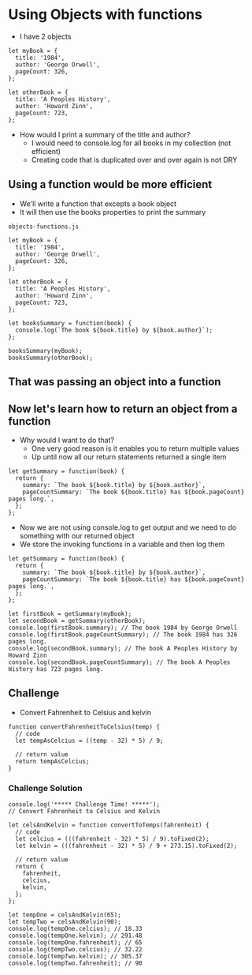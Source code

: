 # Using Objects with functions
* I have 2 objects

```
let myBook = {
  title: '1984',
  author: 'George Orwell',
  pageCount: 326,
};

let otherBook = {
  title: 'A Peoples History',
  author: 'Howard Zinn',
  pageCount: 723,
};
```

* How would I print a summary of the title and author?
    - I would need to console.log for all books in my collection (not efficient)
    - Creating code that is duplicated over and over again is not DRY

## Using a function would be more efficient
* We'll write a function that excepts a book object
* It will then use the books properties to print the summary

`objects-functions.js`

```
let myBook = {
  title: '1984',
  author: 'George Orwell',
  pageCount: 326,
};

let otherBook = {
  title: 'A Peoples History',
  author: 'Howard Zinn',
  pageCount: 723,
};

let booksSummary = function(book) {
  console.log(`The book ${book.title} by ${book.author}`);
};

booksSummary(myBook);
booksSummary(otherBook);
```

## That was passing an object into a function

## Now let's learn how to return an object from a function
* Why would I want to do that?
    - One very good reason is it enables you to return multiple values
    - Up until now all our return statements returned a single item

```
let getSummary = function(book) {
  return {
    summary: `The book ${book.title} by ${book.author}`,
    pageCountSummary: `The book ${book.title} has ${book.pageCount} pages long.`,
  };
};
```

* Now we are not using console.log to get output and we need to do something with our returned object
* We store the invoking functions in a variable and then log them

```
let getSummary = function(book) {
  return {
    summary: `The book ${book.title} by ${book.author}`,
    pageCountSummary: `The book ${book.title} has ${book.pageCount} pages long.`,
  };
};

let firstBook = getSummary(myBook);
let secondBook = getSummary(otherBook);
console.log(firstBook.summary); // The book 1984 by George Orwell
console.log(firstBook.pageCountSummary); // The book 1984 has 326 pages long.
console.log(secondBook.summary); // The book A Peoples History by Howard Zinn
console.log(secondBook.pageCountSummary); // The book A Peoples History has 723 pages long.
```

## Challenge
* Convert Fahrenheit to Celsius and kelvin

```
function convertFahrenheitToCelsius(temp) {
  // code
  let tempAsCelcius = ((temp - 32) * 5) / 9;

  // return value
  return tempAsCelcius;
}
```

### Challenge Solution
```
console.log('***** Challenge Time! *****');
// Convert Fahrenheit to Celsius and Kelvin

let celsAndKelvin = function convertToTemps(fahrenheit) {
  // code
  let celcius = (((fahrenheit - 32) * 5) / 9).toFixed(2);
  let kelvin = (((fahrenheit - 32) * 5) / 9 + 273.15).toFixed(2);

  // return value
  return {
    fahrenheit,
    celcius,
    kelvin,
  };
};

let tempOne = celsAndKelvin(65);
let tempTwo = celsAndKelvin(90);
console.log(tempOne.celcius); // 18.33
console.log(tempOne.kelvin); // 291.48
console.log(tempOne.fahrenheit); // 65
console.log(tempTwo.celcius); // 32.22
console.log(tempTwo.kelvin); // 305.37
console.log(tempTwo.fahrenheit); // 90
```
